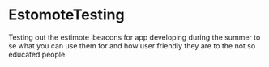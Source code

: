 # EstomoteTesting
Testing out the estimote ibeacons for app developing during the summer to se what you can use them for and how user friendly
they are to the not so educated people
